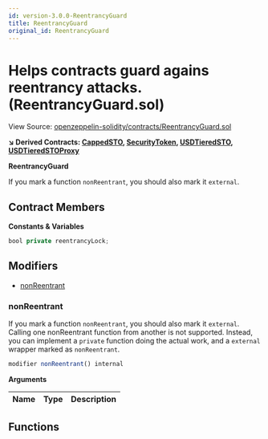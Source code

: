 ```yaml
---
id: version-3.0.0-ReentrancyGuard
title: ReentrancyGuard
original_id: ReentrancyGuard
---
```


# Helps contracts guard agains reentrancy attacks. (ReentrancyGuard.sol)

View Source: [openzeppelin-solidity/contracts/ReentrancyGuard.sol](../../openzeppelin-solidity/contracts/ReentrancyGuard.sol)

**↘ Derived Contracts: [CappedSTO](CappedSTO.md), [SecurityToken](SecurityToken.md), [USDTieredSTO](USDTieredSTO.md), [USDTieredSTOProxy](USDTieredSTOProxy.md)**

**ReentrancyGuard**

If you mark a function `nonReentrant`, you should also
mark it `external`.

## Contract Members
**Constants & Variables**

```js
bool private reentrancyLock;

```

## Modifiers

- [nonReentrant](#nonreentrant)

### nonReentrant

If you mark a function `nonReentrant`, you should also
mark it `external`. Calling one nonReentrant function from
another is not supported. Instead, you can implement a
`private` function doing the actual work, and a `external`
wrapper marked as `nonReentrant`.

```js
modifier nonReentrant() internal
```

**Arguments**

| Name        | Type           | Description  |
| ------------- |------------- | -----|

## Functions

